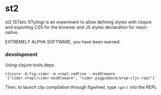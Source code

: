 # st2

st2 (STatic STyling) is an experiment to allow defining styles with clojure and
exporting CSS for the browser and JS styles declaration for react-native.

EXTREMELY ALPHA SOFTWARE, you have been warned.


### devolopment

Using clojure tools.deps

`clojure -A:fig:cider -m nrepl.cmdline --middleware '["cider.nrepl/cider-middleware", "cider.piggieback/wrap-cljs-repl"]'`


Then, to launch cljs compilation through figwheel, type `(go!)` into the REPL
